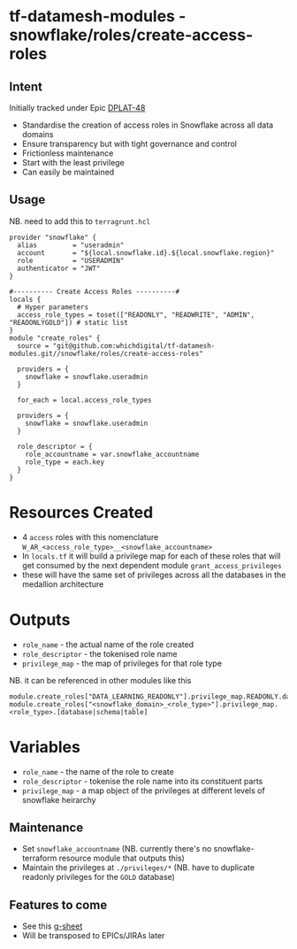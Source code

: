 # tf-datamesh-modules - snowflake/roles/create-access-roles

## Intent

Initially tracked under Epic [DPLAT-48](https://whichonline.atlassian.net/browse/DPLAT-48)

- Standardise the creation of access roles in Snowflake across all data domains
- Ensure transparency but with tight governance and control
- Frictionless maintenance
- Start with the least privilege
- Can easily be maintained

## Usage

NB. need to add this to `terragrunt.hcl`

```hcl
provider "snowflake" {
  alias         = "useradmin"
  account       = "${local.snowflake.id}.${local.snowflake.region}"
  role          = "USERADMIN"
  authenticator = "JWT"
}
```

```hcl
#---------- Create Access Roles ----------#
locals {
  # Hyper parameters
  access_role_types = toset(["READONLY", "READWRITE", "ADMIN", "READONLYGOLD"]) # static list
}
module "create_roles" {
  source = "git@github.com:whichdigital/tf-datamesh-modules.git//snowflake/roles/create-access-roles"
  
  providers = {
    snowflake = snowflake.useradmin
  }

  for_each = local.access_role_types

  providers = {
    snowflake = snowflake.useradmin
  }

  role_descriptor = {
    role_accountname = var.snowflake_accountname
    role_type = each.key
  }
}
```

# Resources Created

- 4 `access` roles with this nomenclature `W_AR_<access_role_type>__<snowflake_accountname>`
- In `locals.tf` it will build a privilege map for each of these roles that will get consumed by the next dependent 
  module `grant_access_privileges`
- these will have the same set of privileges across all the databases in the medallion architecture


# Outputs

- `role_name` - the actual name of the role created
- `role_descriptor` - the tokenised role name
- `privilege_map` - the map of privileges for that role type

NB. it can be referenced in other modules like this 

```hcl
module.create_roles["DATA_LEARNING_READONLY"].privilege_map.READONLY.database
module.create_roles["<snowflake_domain>_<role_type>"].privilege_map.<role_type>.[database|schema|table]
```

# Variables 

- `role_name` - the name of the role to create
- `role_descriptor` - tokenise the role name into its constituent parts
- `privilege_map` - a map object of the privileges at different levels of snowflake heirarchy 


## Maintenance

- Set `snowflake_accountname` (NB. currently there's no snowflake-terraform resource module that outputs this)
- Maintain the privileges at `./privileges/*` (NB. have to duplicate readonly privileges for the `GOLD` database)

## Features to come
- See this [g-sheet](https://docs.google.com/spreadsheets/d/1ntorhkR7slX6WvJTNTB2gF_2KvPNv6W2OPwazbZJG9o/edit?gid=559376736#gid=559376736)
- Will be transposed to EPICs/JIRAs later